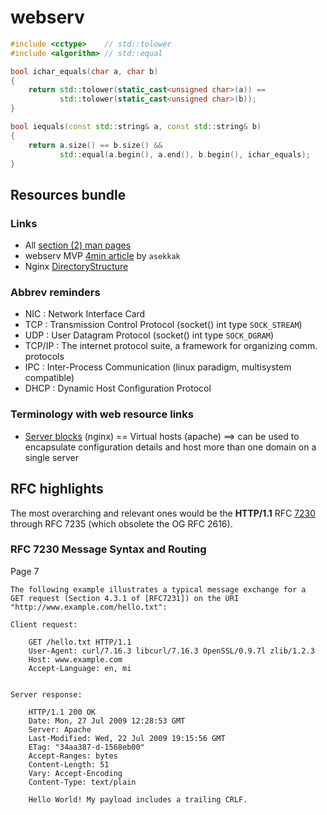 # webserv

```C++
#include <cctype>    // std::tolower
#include <algorithm> // std::equal

bool ichar_equals(char a, char b)
{
    return std::tolower(static_cast<unsigned char>(a)) ==
           std::tolower(static_cast<unsigned char>(b));
}

bool iequals(const std::string& a, const std::string& b)
{
    return a.size() == b.size() &&
           std::equal(a.begin(), a.end(), b.begin(), ichar_equals);
}
```

## Resources bundle

### Links

- All [section (2) man pages](https://man7.org/linux/man-pages/dir_section_2.html)
- webserv MVP [4min article](https://medium.com/@ahmadesekak/setting-up-a-server-using-c-sockets-124e404593c9) by `asekkak`
- Nginx [DirectoryStructure](https://wiki.debian.org/Nginx/DirectoryStructure)

### Abbrev reminders

- NIC : Network Interface Card
- TCP : Transmission Control Protocol (socket() int type `SOCK_STREAM`)
- UDP : User Datagram Protocol (socket() int type `SOCK_DGRAM`)
- TCP/IP : The internet protocol suite, a framework for organizing comm. protocols
- IPC : Inter-Process Communication (linux paradigm, multisystem compatible)
- DHCP : Dynamic Host Configuration Protocol

### Terminology with web resource links
- [Server blocks](https://www.digitalocean.com/community/tutorials/how-to-set-up-nginx-server-blocks-virtual-hosts-on-ubuntu-16-04) (nginx) == Virtual hosts (apache) ==> can be used to encapsulate configuration details and host more than one domain on a single server

## RFC highlights

The most overarching and relevant ones would be the **HTTP/1.1** RFC [7230](https://datatracker.ietf.org/doc/html/rfc7230) through RFC 7235 (which obsolete the OG RFC 2616).

### RFC 7230 Message Syntax and Routing

Page 7

```
The following example illustrates a typical message exchange for a
GET request (Section 4.3.1 of [RFC7231]) on the URI
"http://www.example.com/hello.txt":

Client request:

    GET /hello.txt HTTP/1.1
    User-Agent: curl/7.16.3 libcurl/7.16.3 OpenSSL/0.9.7l zlib/1.2.3
    Host: www.example.com
    Accept-Language: en, mi


Server response:

    HTTP/1.1 200 OK
    Date: Mon, 27 Jul 2009 12:28:53 GMT
    Server: Apache
    Last-Modified: Wed, 22 Jul 2009 19:15:56 GMT
    ETag: "34aa387-d-1568eb00"
    Accept-Ranges: bytes
    Content-Length: 51
    Vary: Accept-Encoding
    Content-Type: text/plain

    Hello World! My payload includes a trailing CRLF.
```
